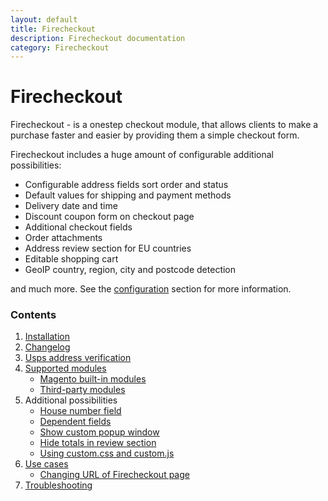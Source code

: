```yaml
---
layout: default
title: Firecheckout
description: Firecheckout documentation
category: Firecheckout
---
```


# Firecheckout

Firecheckout - is a onestep checkout module, that allows clients to make a purchase
faster and easier by providing them a simple checkout form.

Firecheckout includes a huge amount of configurable additional possibilities:

 - Configurable address fields sort order and status
 - Default values for shipping and payment methods
 - Delivery date and time
 - Discount coupon form on checkout page
 - Additional checkout fields
 - Order attachments
 - Address review section for EU countries
 - Editable shopping cart
 - GeoIP country, region, city and postcode detection

and much more. See the [configuration](#configuration) section for more information.

### Contents

 1. [Installation](installation/)
 2. [Changelog](changelog/)
 3. [Usps address verification](usps-address-verification/)
 4. [Supported modules](supported-modules/)
     -  [Magento built-in modules](supported-modules#magento-built-in-modules)
     -  [Third-party modules](supported-modules#third-party-modules)
 5. Additional possibilities
     -  [House number field](housenumber/)
     -  [Dependent fields](dependent-fields/)
     -  [Show custom popup window](popup-window/)
     -  [Hide totals in review section](hide-totals-in-review-section/)
     -  [Using custom.css and custom.js](using-customcss-and-customjs/)
 6. [Use cases](use-cases/)
     -  [Changing URL of Firecheckout page](use-cases/#changing-url-of-firecheckout-page)
 7. [Troubleshooting](troubleshooting/)
